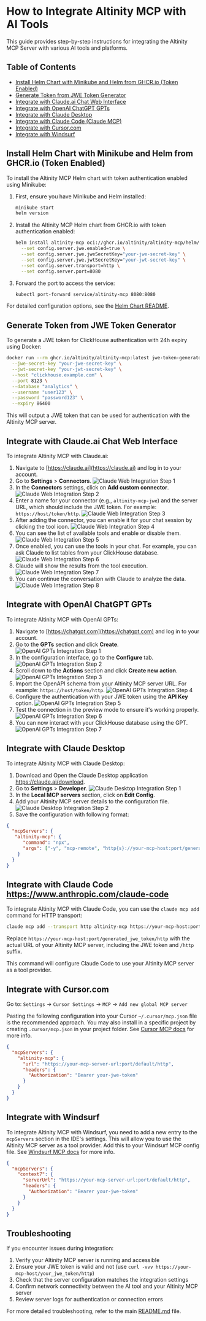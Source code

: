 # How to Integrate Altinity MCP with AI Tools

This guide provides step-by-step instructions for integrating the Altinity MCP Server with various AI tools and platforms.

## Table of Contents

- [Install Helm Chart with Minikube and Helm from GHCR.io (Token Enabled)](#install-helm-chart-with-minikube-and-helm-from-ghcrio-token-enabled)
- [Generate Token from JWE Token Generator](#generate-token-from-jwe-token-generator)
- [Integrate with Claude.ai Chat Web Interface](#integrate-with-claudeai-chat-web-interface)
- [Integrate with OpenAI ChatGPT GPTs](#integrate-with-openai-chatgpt-gpts)
- [Integrate with Claude Desktop](#integrate-with-claude-desktop)
- [Integrate with Claude Code (Claude MCP)](#integrate-with-claude-code-claude-mcp)
- [Integrate with Cursor.com](#integrate-with-cursorcom)
- [Integrate with Windsurf](#integrate-with-windsurf)

## Install Helm Chart with Minikube and Helm from GHCR.io (Token Enabled)

To install the Altinity MCP Helm chart with token authentication enabled using Minikube:

1. First, ensure you have Minikube and Helm installed:
   ```bash
   minikube start
   helm version
   ```

2. Install the Altinity MCP Helm chart from GHCR.io with token authentication enabled:
   ```bash
   helm install altinity-mcp oci://ghcr.io/altinity/altinity-mcp/helm/altinity-mcp \
     --set config.server.jwe.enabled=true \
     --set config.server.jwe.jweSecretKey="your-jwe-secret-key" \
     --set config.server.jwe.jwtSecretKey="your-jwt-secret-key" \
     --set config.server.transport=http \
     --set config.server.port=8080
   ```

3. Forward the port to access the service:
   ```bash
   kubectl port-forward service/altinity-mcp 8080:8080
   ```

For detailed configuration options, see the [Helm Chart README](../helm/altinity-mcp/README.md).

## Generate Token from JWE Token Generator

To generate a JWE token for ClickHouse authentication with 24h expiry using Docker:

```bash
docker run --rm ghcr.io/altinity/altinity-mcp:latest jwe-token-generator \
  --jwe-secret-key "your-jwe-secret-key" \
  --jwt-secret-key "your-jwt-secret-key" \
  --host "clickhouse.example.com" \
  --port 8123 \
  --database "analytics" \
  --username "user123" \
  --password "password123" \
  --expiry 86400
```

This will output a JWE token that can be used for authentication with the Altinity MCP server.

## Integrate with Claude.ai Chat Web Interface

To integrate Altinity MCP with Claude.ai:

1.  Navigate to [https://claude.ai](https://claude.ai) and log in to your account.
2.  Go to **Settings** > **Connectors**.
    ![Claude Web Integration Step 1](screenshots/claude_web_connectors_0.jpg)
3.  In the **Connectors** settings, click on **Add custom connector**.
    ![Claude Web Integration Step 2](screenshots/claude_web_connectors_1.jpg)
4.  Enter a name for your connector (e.g., `altinity-mcp-jwe`) and the server URL, which should include the JWE token. For example: `https://host/token/http`.
    ![Claude Web Integration Step 3](screenshots/claude_web_connectors_2.jpg)
5.  After adding the connector, you can enable it for your chat session by clicking the tool icon.
    ![Claude Web Integration Step 4](screenshots/claude_web_connectors_3.jpg)
6.  You can see the list of available tools and enable or disable them.
    ![Claude Web Integration Step 5](screenshots/claude_web_connectors_4.jpg)
7.  Once enabled, you can use the tools in your chat. For example, you can ask Claude to list tables from your ClickHouse database.
    ![Claude Web Integration Step 6](screenshots/claude_web_connectors_5.jpg)
8.  Claude will show the results from the tool execution.
    ![Claude Web Integration Step 7](screenshots/claude_web_connectors_6.jpg)
9.  You can continue the conversation with Claude to analyze the data.
    ![Claude Web Integration Step 8](screenshots/claude_web_connectors_7.jpg)

## Integrate with OpenAI ChatGPT GPTs

To integrate Altinity MCP with OpenAI GPTs:

1.  Navigate to [https://chatgpt.com](https://chatgpt.com) and log in to your account.
2.  Go to the **GPTs** section and click **Create**.
    ![OpenAI GPTs Integration Step 1](screenshots/openai_gpts_1.jpg)
3.  In the configuration interface, go to the **Configure** tab.
    ![OpenAI GPTs Integration Step 2](screenshots/openai_gpts_2.jpg)
4.  Scroll down to the **Actions** section and click **Create new action**.
    ![OpenAI GPTs Integration Step 3](screenshots/openai_gpts_3.jpg)
5.  Import the OpenAPI schema from your Altinity MCP server URL. For example: `https://host/token/http`.
    ![OpenAI GPTs Integration Step 4](screenshots/openai_gpts_4.jpg)
6.  Configure the authentication with your JWE token using the **API Key** option.
    ![OpenAI GPTs Integration Step 5](screenshots/openai_gpts_5.jpg)
7.  Test the connection in the preview mode to ensure it's working properly.
    ![OpenAI GPTs Integration Step 6](screenshots/openai_gpts_6.jpg)
8.  You can now interact with your ClickHouse database using the GPT.
    ![OpenAI GPTs Integration Step 7](screenshots/openai_gpts_7.jpg)

## Integrate with Claude Desktop

To integrate Altinity MCP with Claude Desktop:

1.  Download and Open the Claude Desktop application https://claude.ai/download.
2.  Go to **Settings** > **Developer**.
    ![Claude Desktop Integration Step 1](screenshots/claude_desktop_local_mcp_1.jpg)
3.  In the **Local MCP servers** section, click on **Edit Config**.
4.  Add your Altinity MCP server details to the configuration file.
    ![Claude Desktop Integration Step 2](screenshots/claude_desktop_local_mcp_2.jpg)
5.  Save the configuration with following format:
```json
{
  "mcpServers": {
   "altinity-mcp": {
      "command": "npx",
      "args": ["-y", "mcp-remote", "http{s}://your-mcp-host:port/generated_jwe_token/http"]
    }
  }
}
```


## Integrate with Claude Code https://www.anthropic.com/claude-code

To integrate Altinity MCP with Claude Code, you can use the `claude mcp add` command for HTTP transport:

```bash
claude mcp add --transport http altinity-mcp https://your-mcp-host:port/generated_jwe_token/http
```

Replace `https://your-mcp-host:port/generated_jwe_token/http` with the actual URL of your Altinity MCP server, including the JWE token and `/http` suffix.

This command will configure Claude Code to use your Altinity MCP server as a tool provider.

## Integrate with Cursor.com

Go to: `Settings` -> `Cursor Settings` -> `MCP` -> `Add new global MCP server`

Pasting the following configuration into your Cursor `~/.cursor/mcp.json` file is the recommended approach. You may also install in a specific project by creating `.cursor/mcp.json` in your project folder. See [Cursor MCP docs](https://docs.cursor.com/context/model-context-protocol) for more info.

```json
{
  "mcpServers": {
    "altinity-mcp": {
      "url": "https://your-mcp-server-url:port/default/http",
      "headers": {
        "Authorization": "Bearer your-jwe-token"
      }
    }
  }
}
```

## Integrate with Windsurf

To integrate Altinity MCP with Windsurf, you need to add a new entry to the `mcpServers` section in the IDE's settings. This will allow you to use the Altinity MCP server as a tool provider.
Add this to your Windsurf MCP config file. See [Windsurf MCP docs](https://docs.windsurf.com/windsurf/cascade/mcp) for more info.

```json
{
  "mcpServers": {
    "context7": {
      "serverUrl": "https://your-mcp-server-url:port/default/http",
      "headers": {
        "Authorization": "Bearer your-jwe-token"
      }
    }
  }
}
```


## Troubleshooting

If you encounter issues during integration:

1. Verify your Altinity MCP server is running and accessible
2. Ensure your JWE token is valid and not  (use `curl -vvv https://your-mcp-host/your_jwe_token/http`)
3. Check that the server configuration matches the integration settings
4. Confirm network connectivity between the AI tool and your Altinity MCP server
5. Review server logs for authentication or connection errors

For more detailed troubleshooting, refer to the main [README.md](../README.md) file.
